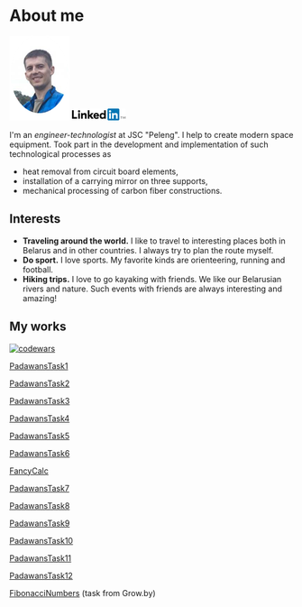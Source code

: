 # About me
![photo](photo.png)
[![linkedin](Logo-2C-21px-TM.png)](https://www.linkedin.com/in/ivangordeichik/en?trk=public_profile_locale_name)

I'm an _engineer-technologist_ at JSC "Peleng". I help to create modern space equipment.
Took part in the development and implementation of such technological processes as
  - heat removal from circuit board elements,
  - installation of a carrying mirror on three supports,
  - mechanical processing of carbon fiber constructions.


## Interests

- **Traveling around the world.** I like to travel to interesting places both in Belarus and in other countries. I always try to plan the route myself.
- **Do sport.** I love sports. My favorite kinds are orienteering, running and football.
- **Hiking trips.** I love to go kayaking with friends. We like our Belarusian rivers and nature. Such events with friends are always interesting and amazing!


## My works

[![codewars](https://www.codewars.com/users/BSJean/badges/small)](https://www.codewars.com/users/BSJean)

[PadawansTask1](https://github.com/BSJean/PadawansTask1)

[PadawansTask2](https://github.com/BSJean/PadawansTask2)

[PadawansTask3](https://github.com/BSJean/PadawansTask3)

[PadawansTask4](https://github.com/BSJean/PadawansTask4)

[PadawansTask5](https://github.com/BSJean/PadawansTask5)

[PadawansTask6](https://github.com/BSJean/PadawansTask6)

[FancyCalc](https://github.com/BSJean/FancyCalc)

[PadawansTask7](https://github.com/BSJean/PadawansTask7)

[PadawansTask8](https://github.com/BSJean/PadawansTask8)

[PadawansTask9](https://github.com/BSJean/PadawansTask9)

[PadawansTask10](https://github.com/BSJean/PadawansTask10)

[PadawansTask11](https://github.com/BSJean/PadawansTask11)

[PadawansTask12](https://github.com/BSJean/PadawansTask12)

[FibonacciNumbers](https://github.com/BSJean/FibonacciNumbers) (task from Grow.by)
